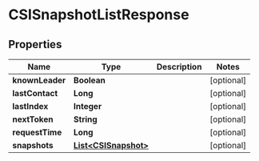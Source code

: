 

# CSISnapshotListResponse


## Properties

Name | Type | Description | Notes
------------ | ------------- | ------------- | -------------
**knownLeader** | **Boolean** |  |  [optional]
**lastContact** | **Long** |  |  [optional]
**lastIndex** | **Integer** |  |  [optional]
**nextToken** | **String** |  |  [optional]
**requestTime** | **Long** |  |  [optional]
**snapshots** | [**List&lt;CSISnapshot&gt;**](CSISnapshot.md) |  |  [optional]



